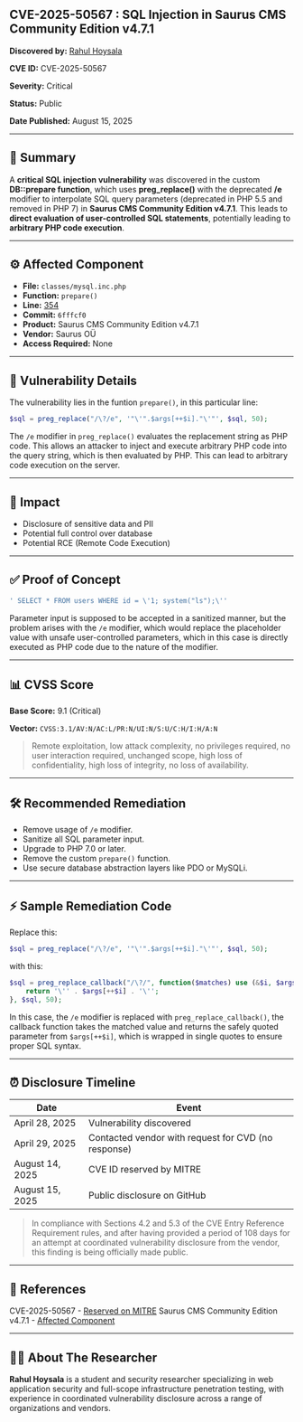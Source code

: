 ## CVE-2025-50567 : SQL Injection in Saurus CMS Community Edition v4.7.1

**Discovered by:** [Rahul Hoysala](https://www.linkedin.com/in/rahul-hoysala/)

**CVE ID:** CVE-2025-50567

**Severity:** Critical

**Status:** Public

**Date Published:** August 15, 2025

---

## 📝 Summary

A **critical SQL injection vulnerability** was discovered in the custom **DB::prepare function**, which uses **preg_replace()** with the deprecated **/e** modifier to interpolate SQL query parameters (deprecated in PHP 5.5 and removed in PHP 7) in **Saurus CMS Community Edition v4.7.1**. This leads to **direct evaluation of user-controlled SQL statements**, potentially leading to **arbitrary PHP code execution**. 

---

## ⚙️ Affected Component

- **File:** `classes/mysql.inc.php`
- **Function:** `prepare()`
- **Line:** [354](https://github.com/sauruscms/Saurus-CMS-Community-Edition/blob/master/classes/mysql.inc.php#L354)
- **Commit:** `6fffcf0`
- **Product:** Saurus CMS Community Edition v4.7.1
- **Vendor:** Saurus OÜ
- **Access Required:** None

---

## 📜 Vulnerability Details

The vulnerability lies in the funtion `prepare()`, in this particular line:
```php
$sql = preg_replace("/\?/e", '"\'".$args[++$i]."\'"', $sql, 50);
```
The `/e` modifier in `preg_replace()` evaluates the replacement string as PHP code. This allows an attacker to inject and execute arbitrary PHP code into the query string, which is then evaluated by PHP. This can lead to arbitrary code execution on the server. 

---

## 🎯 Impact

- Disclosure of sensitive data and PII
- Potential full control over database
- Potential RCE (Remote Code Execution)

---

## ✅ Proof of Concept

```php
' SELECT * FROM users WHERE id = \'1; system("ls");\''
```
Parameter input is supposed to be accepted in a sanitized manner, but the problem arises with the `/e` modifier, which would replace the placeholder value with unsafe user-controlled parameters, which in this case is directly executed as PHP code due to the nature of the modifier.

---

## 📊 CVSS Score

**Base Score:** 9.1 (Critical) 

**Vector:** `CVSS:3.1/AV:N/AC:L/PR:N/UI:N/S:U/C:H/I:H/A:N`

> Remote exploitation, low attack complexity, no privileges required, no user interaction required, unchanged scope, high loss of confidentiality, high loss of integrity, no loss of availability.

---

## 🛠️ Recommended Remediation

- Remove usage of `/e` modifier.
- Sanitize all SQL parameter input.
- Upgrade to PHP 7.0 or later.
- Remove the custom `prepare()` function.
- Use secure database abstraction layers like PDO or MySQLi.

---

## ⚡ Sample Remediation Code

Replace this:
```php
$sql = preg_replace("/\?/e", '"\'".$args[++$i]."\'"', $sql, 50);
```
with this:
```php
$sql = preg_replace_callback("/\?/", function($matches) use (&$i, $args) {
    return '\'' . $args[++$i] . '\'';
}, $sql, 50);
```
In this case, the `/e` modifier is replaced with `preg_replace_callback()`, the callback function takes the matched value and returns the safely quoted parameter from `$args[++$i]`, which is wrapped in single quotes to ensure proper SQL syntax.

---

## ⏰ Disclosure Timeline

| Date | Event |
|--------|---------|
| April 28, 2025 | Vulnerability discovered |
| April 29, 2025 | Contacted vendor with request for CVD (no response) |
| August 14, 2025 | CVE ID reserved by MITRE |
| August 15, 2025 | Public disclosure on GitHub|

> In compliance with Sections 4.2 and 5.3 of the CVE Entry Reference Requirement rules, and after having provided a period of 108 days for an attempt at coordinated vulnerability disclosure from the vendor, this finding is being officially made public.

---

## 🔗 References

CVE-2025-50567 - [Reserved on MITRE](https://www.cve.org/CVERecord?id=CVE-2025-50567)
Saurus CMS Community Edition v4.7.1 - [Affected Component](https://github.com/sauruscms/Saurus-CMS-Community-Edition/blob/master/classes/mysql.inc.php)

---

## 👨‍💻 About The Researcher

**Rahul Hoysala** is a student and security researcher specializing in web application security and full-scope infrastructure penetration testing, with experience in coordinated vulnerability disclosure across a range of organizations and vendors.  
